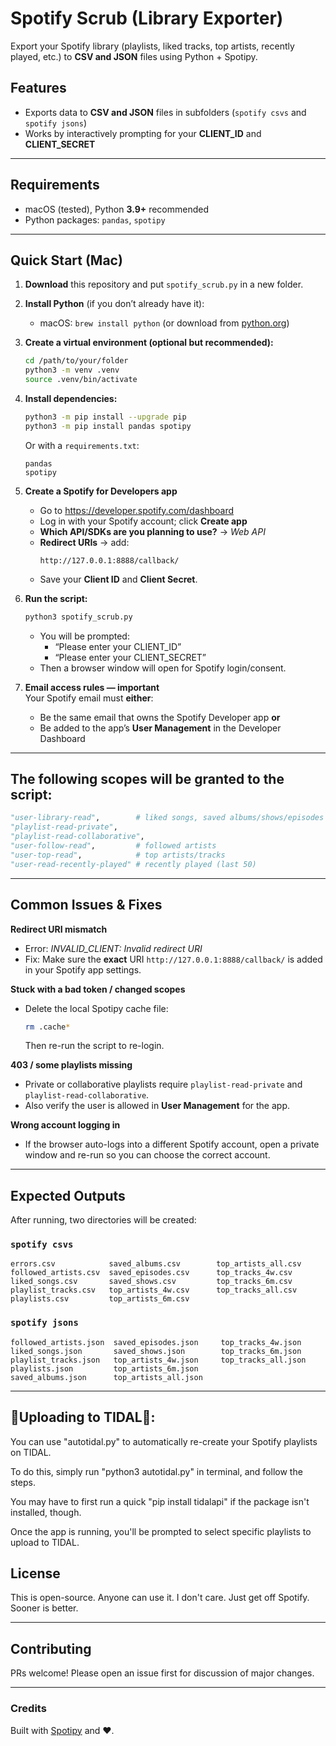# Spotify Scrub (Library Exporter)

Export your Spotify library (playlists, liked tracks, top artists, recently played, etc.) to **CSV and JSON** files using Python + Spotipy.

## Features
- Exports data to **CSV and JSON** files in subfolders (`spotify csvs` and `spotify jsons`)  
- Works by interactively prompting for your **CLIENT_ID** and **CLIENT_SECRET**

---

## Requirements
- macOS (tested), Python **3.9+** recommended  
- Python packages: `pandas`, `spotipy`

---

## Quick Start (Mac)

1. **Download** this repository and put `spotify_scrub.py` in a new folder.

2. **Install Python** (if you don’t already have it):  
   - macOS: `brew install python` (or download from [python.org](https://www.python.org/downloads/))

3. **Create a virtual environment (optional but recommended):**
   ```bash
   cd /path/to/your/folder
   python3 -m venv .venv
   source .venv/bin/activate
   ```

4. **Install dependencies:**
   ```bash
   python3 -m pip install --upgrade pip
   python3 -m pip install pandas spotipy
   ```

   Or with a `requirements.txt`:
   ```
   pandas
   spotipy
   ```

5. **Create a Spotify for Developers app**  
   - Go to https://developer.spotify.com/dashboard  
   - Log in with your Spotify account; click **Create app**  
   - **Which API/SDKs are you planning to use?** → *Web API*  
   - **Redirect URIs** → add:  
     ```
     http://127.0.0.1:8888/callback/
     ```
   - Save your **Client ID** and **Client Secret**.

6. **Run the script:**
   ```bash
   python3 spotify_scrub.py
   ```
   - You will be prompted:
     - “Please enter your CLIENT_ID”
     - “Please enter your CLIENT_SECRET”
   - Then a browser window will open for Spotify login/consent.

7. **Email access rules — important**  
   Your Spotify email must **either**:
   - Be the same email that owns the Spotify Developer app **or**
   - Be added to the app’s **User Management** in the Developer Dashboard

---

## The following scopes will be granted to the script:
```python
"user-library-read",        # liked songs, saved albums/shows/episodes
"playlist-read-private",
"playlist-read-collaborative",
"user-follow-read",         # followed artists
"user-top-read",            # top artists/tracks
"user-read-recently-played" # recently played (last 50)
```

---

## Common Issues & Fixes

**Redirect URI mismatch**  
- Error: *INVALID_CLIENT: Invalid redirect URI*  
- Fix: Make sure the **exact** URI `http://127.0.0.1:8888/callback/` is added in your Spotify app settings.

**Stuck with a bad token / changed scopes**  
- Delete the local Spotipy cache file:
  ```bash
  rm .cache*
  ```
  Then re-run the script to re-login.

**403 / some playlists missing**  
- Private or collaborative playlists require `playlist-read-private` and `playlist-read-collaborative`.  
- Also verify the user is allowed in **User Management** for the app.

**Wrong account logging in**  
- If the browser auto-logs into a different Spotify account, open a private window and re-run so you can choose the correct account.

---

## Expected Outputs

After running, two directories will be created:

### `spotify csvs`
```
errors.csv            saved_albums.csv        top_artists_all.csv
followed_artists.csv  saved_episodes.csv      top_tracks_4w.csv
liked_songs.csv       saved_shows.csv         top_tracks_6m.csv
playlist_tracks.csv   top_artists_4w.csv      top_tracks_all.csv
playlists.csv         top_artists_6m.csv
```

### `spotify jsons`
```
followed_artists.json  saved_episodes.json     top_tracks_4w.json
liked_songs.json       saved_shows.json        top_tracks_6m.json
playlist_tracks.json   top_artists_4w.json     top_tracks_all.json
playlists.json         top_artists_6m.json
saved_albums.json      top_artists_all.json
```

---

## 👾Uploading to TIDAL👾:

You can use "autotidal.py" to automatically re-create your Spotify playlists on TIDAL.

To do this, simply run "python3 autotidal.py" in terminal, and follow the steps.

You may have to first run a quick "pip install tidalapi" if the package isn't installed, though.

Once the app is running, you'll be prompted to select specific playlists to upload to TIDAL.



## License

This is open-source. Anyone can use it. I don't care. Just get off Spotify. Sooner is better.

---

## Contributing

PRs welcome! Please open an issue first for discussion of major changes.

---

### Credits

Built with [Spotipy](https://spotipy.readthedocs.io/) and ❤️.
